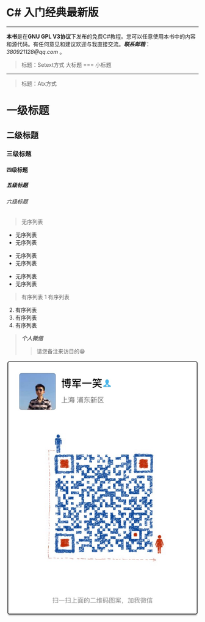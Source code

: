 # C# 入门经典最新版

___

**本书**是在**GNU GPL V3协议**下发布的免费C#教程。您可以任意使用本书中的内容和源代码。有任何意见和建议欢迎与我直接交流。___联系邮箱___：_380921128@qq.com_ 。

>标题：Setext方式
大标题
===
小标题
---

>标题：Atx方式
# 一级标题
## 二级标题
### 三级标题
#### 四级标题
##### 五级标题
###### 六级标题

>无序列表
+ 无序列表
+ 无序列表
- 无序列表
- 无序列表
* 无序列表
* 无序列表

>有序列表
1 有序列表
2.  有序列表
3.  有序列表
8.  有序列表



> _**个人微信**_ 
>> 请您备注来访目的😁

![](/assets/IMG_1858.JPG)




